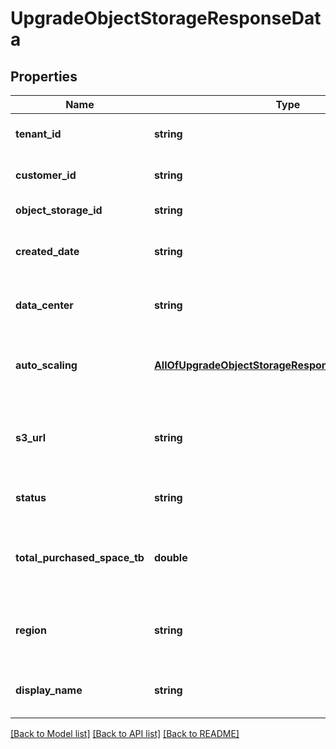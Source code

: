 # UpgradeObjectStorageResponseData

## Properties
Name | Type | Description | Notes
------------ | ------------- | ------------- | -------------
**tenant_id** | **string** | Your customer tenant id | 
**customer_id** | **string** | Your customer number | 
**object_storage_id** | **string** | Object storage id | 
**created_date** | **string** | Creation date for object storage. | 
**data_center** | **string** | Data center of the object storage. | 
**auto_scaling** | [**AllOfUpgradeObjectStorageResponseDataAutoScaling**](AllOfUpgradeObjectStorageResponseDataAutoScaling.md) | The autoscaling limit of the object storage. | 
**s3_url** | **string** | S3 URL to connect to your S3 compatible object storage | 
**status** | **string** | The object storage status | 
**total_purchased_space_tb** | **double** | Total purchased object storage space in TB. | 
**region** | **string** | The region where your object storage is located | 
**display_name** | **string** | Display name for object storage. | 

[[Back to Model list]](../../README.md#documentation-for-models) [[Back to API list]](../../README.md#documentation-for-api-endpoints) [[Back to README]](../../README.md)

